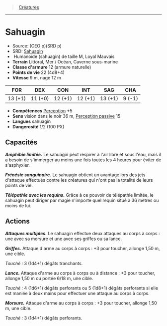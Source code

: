 ﻿> [Créatures](hd_monsters.md)

---

# Sahuagin

- Source: (CEO p)(SRD p)
- SRD: [Sahuagin](srd_monsters_sahuagin.md)
-  Humanoïde (sahuagin) de taille M, Loyal Mauvais
- **Terrain** Littoral, Mer / Océan, Caverne sous-marine
- **Classe d'armure** 12 (armure naturelle)
- **Points de vie** 22 (4d8+4)
- **Vitesse** 9 m, nage 12 m

|FOR|DEX|CON|INT|SAG|CHA|
|---|---|---|---|---|---|
|13 (+1)|11 (+0)|12 (+1)|12 (+1)|13 (+1)| 9 (-1)|

- **Compétences** [Perception](hd_abilities_wisdom_perception.md) +5
- **Sens** vision dans le noir 36 m, [Perception passive](hd_abilities_dexterity_perception_passive.md) 15
- **Langues** sahuagin
- **Dangerosité** 1/2 (100 PX)

## Capacités

**_Amphibie limitée._** Le sahuagin peut respirer à l'air libre et sous l'eau, mais il a besoin de s'immerger au moins une fois toutes les 4 heures pour éviter de s'asphyxier.

**_Frénésie sanguinaire._** Le sahuagin obtient un avantage lors des jets d'attaque effectués contre les créatures qui n'ont pas la totalité de leurs points de vie.

**_Télépathie avec les requins._** Grâce à ce pouvoir de télépathie limitée, le sahuagin peut diriger par magie n'importe quel requin situé à 36 mètres ou moins de lui.

## Actions

**_Attaques multiples._** Le sahuagin effectue deux attaques au corps à corps : une avec sa morsure et une avec ses griffes ou sa lance.

**_Griffes._** Attaque d'arme au corps à corps : +3 pour toucher, allonge 1,50 m, une cible.

_Touché :_ 3 (1d4+1) dégâts tranchants.

**_Lance._** Attaque d'arme au corps à corps ou à distance : +3 pour toucher, allonge 1,50 m ou portée 6/18 m, une cible.

_Touché :_ 4 (1d6+1) dégâts perforants ou 5 (1d8+1) dégâts perforants si elle est maniée à deux mains pour effectuer une attaque au corps à corps.

**_Morsure._** Attaque d'arme au corps à corps : +3 pour toucher, allonge 1,50 m, une cible.

_Touché :_ 3 (1d4+1) dégâts perforants.

